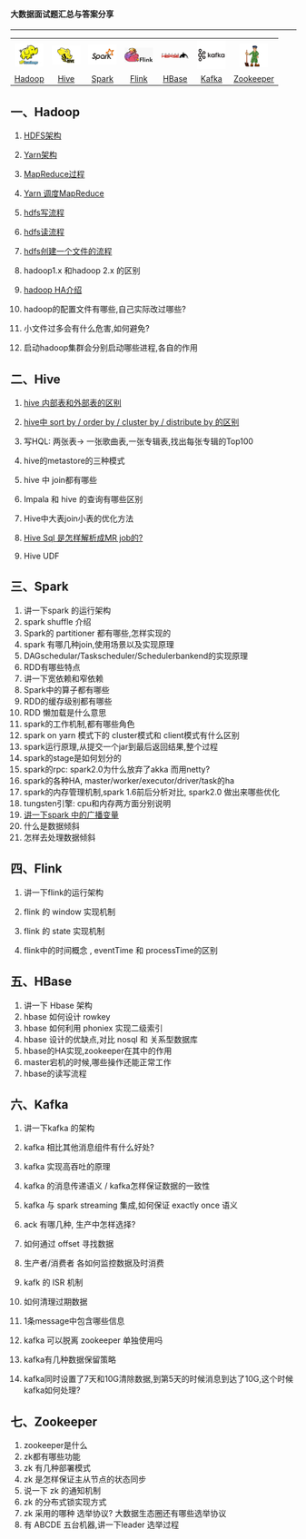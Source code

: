 #### 大数据面试题汇总与答案分享

------

<table>
    <tr>
     <th><img width="50px" src="./pictures/hadoop.jpg"></th>
     <th><img width="50px" src="./pictures/hive.jpg"></th>
     <th><img width="50px" src="./pictures/spark.jpg"></th>
     <th><img width="50px" src="./pictures/flink.png"></th>
     <th><img width="50px" src="./pictures/hbase.png"></th>
     <th><img width="50px" src="./pictures/kafka.png"></th>
     <th><img width="50px" src="./pictures/zookeeper.jpg"></th>
    </tr>
<tr>
  <td align="center"><a href="#一hadoop">Hadoop</a></td>
  <td align="center"><a href="#二hive">Hive</a></td>
  <td align="center"><a href="#三spark">Spark</a></td>
  <td align="center"><a href="#四flink">Flink</a></td>
  <td align="center"><a href="#五hbase">HBase</a></td>
  <td align="center"><a href="#六kafka">Kafka</a></td>
  <td align="center"><a href="#七zookeeper">Zookeeper</a></td>
</tr>
    </table>


## 一、Hadoop

1. [HDFS架构](./docs/HDFS架构.md)

2. [Yarn架构](./docs/Yarn架构.md)

3. [MapReduce过程](./docs/MapReduce过程.md)

4. [Yarn 调度MapReduce](./docs/Yarn调度MapReduce.md)

5. [hdfs写流程](./docs/hdfs写流程.md)

6. [hdfs读流程](./docs/hdfs读流程.md)

7. [hdfs创建一个文件的流程](./docs/hdfs创建一个文件的流程.md)

8. hadoop1.x 和hadoop 2.x 的区别

9. [hadoop HA介绍](./docs/hadoopHA介绍.md)

10. hadoop的配置文件有哪些,自己实际改过哪些?

11. 小文件过多会有什么危害,如何避免?

12. 启动hadoop集群会分别启动哪些进程,各自的作用

    

## 二、Hive

1. [hive 内部表和外部表的区别](./docs/hive内部表和外部表的区别.md)

2. [hive中 sort by / order by / cluster by / distribute by 的区别](./docs/hive四种排序方式的区别.md)

3. 写HQL: 两张表-> 一张歌曲表,一张专辑表,找出每张专辑的Top100

4. hive的metastore的三种模式

5. hive 中 join都有哪些

6. Impala 和 hive 的查询有哪些区别

7. Hive中大表join小表的优化方法

8. [Hive Sql 是怎样解析成MR job的?](./docs/HiveToMR.md)

9. Hive UDF

   

## 三、Spark

1. 讲一下spark 的运行架构
2. spark shuffle 介绍
3. Spark的 partitioner 都有哪些,怎样实现的
4. spark 有哪几种join,使用场景以及实现原理
5. DAGschedular/Taskscheduler/Schedulerbankend的实现原理
6. RDD有哪些特点
7. 讲一下宽依赖和窄依赖
8. Spark中的算子都有哪些
9. RDD的缓存级别都有哪些
10. RDD 懒加载是什么意思
11. spark的工作机制,都有哪些角色
12. spark on yarn 模式下的 cluster模式和 client模式有什么区别
13. spark运行原理,从提交一个jar到最后返回结果,整个过程
14. spark的stage是如何划分的
15. spark的rpc: spark2.0为什么放弃了akka 而用netty?
16. spark的各种HA,  master/worker/executor/driver/task的ha
17. spark的内存管理机制,spark 1.6前后分析对比, spark2.0 做出来哪些优化
18. tungsten引擎: cpu和内存两方面分别说明
19. [讲一下spark 中的广播变量](./docs/spark中的广播变量.md)
20. 什么是数据倾斜
21. 怎样去处理数据倾斜

## 四、Flink

1. 讲一下flink的运行架构

2. flink 的 window 实现机制

3. flink 的 state 实现机制

4. flink中的时间概念 , eventTime 和 processTime的区别

   

## 五、HBase

1. 讲一下 Hbase 架构
2. hbase 如何设计 rowkey
3. hbase 如何利用 phoniex 实现二级索引
4. hbase 设计的优缺点,对比 nosql 和 关系型数据库
5. hbase的HA实现,zookeeper在其中的作用
6. master宕机的时候,哪些操作还能正常工作
7. hbase的读写流程

## 六、Kafka

1. 讲一下kafka 的架构

2. kafka 相比其他消息组件有什么好处?

3. kafka 实现高吞吐的原理

4. kafka 的消息传递语义 / kafka怎样保证数据的一致性

5. kafka 与 spark streaming 集成,如何保证 exactly once 语义

6. ack 有哪几种, 生产中怎样选择?

7. 如何通过 offset 寻找数据

8. 生产者/消费者 各如何监控数据及时消费

9. kafk 的 ISR 机制

10. 如何清理过期数据

11. 1条message中包含哪些信息

12. kafka 可以脱离 zookeeper 单独使用吗

13. kafka有几种数据保留策略

14. kafka同时设置了7天和10G清除数据,到第5天的时候消息到达了10G,这个时候kafka如何处理?

    

## 七、Zookeeper

1. zookeeper是什么
2. zk都有哪些功能
3. zk 有几种部署模式
4. zk 是怎样保证主从节点的状态同步
5. 说一下 zk 的通知机制
6. zk 的分布式锁实现方式
7. zk 采用的哪种 选举协议? 大数据生态圈还有哪些选举协议
8. 有 ABCDE 五台机器,讲一下leader 选举过程